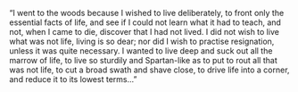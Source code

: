 “I went to the woods because I wished to live deliberately, to front only the essential facts of life, 
and see if I could not learn what it had to teach, and not, when I came to die, discover that I had not lived. 
I did not wish to live what was not life, living is so dear; nor did I wish to practise resignation, unless it was quite necessary. 
I wanted to live deep and suck out all the marrow of life, 
to live so sturdily and Spartan-like as to put to rout all that was not life, 
to cut a broad swath and shave close, to drive life into a corner, 
and reduce it to its lowest terms...” 

